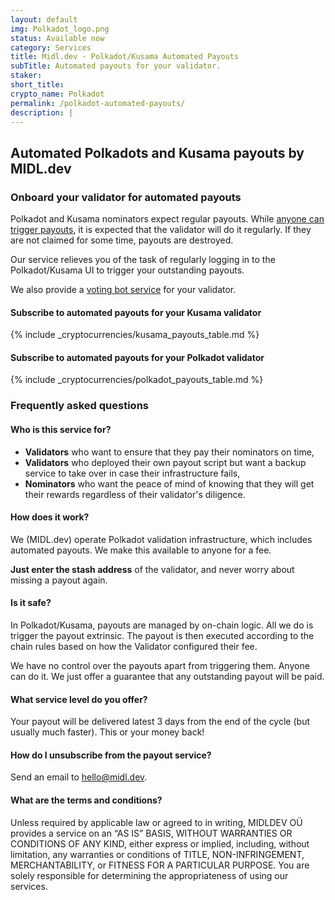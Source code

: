 ```yaml
---
layout: default
img: Polkadot_logo.png
status: Available now
category: Services
title: Midl.dev - Polkadot/Kusama Automated Payouts
subTitle: Automated payouts for your validator.
staker: 
short_title: 
crypto_name: Polkadot
permalink: /polkadot-automated-payouts/
description: | 
---
```


<h2>Automated Polkadots and Kusama payouts by MIDL.dev</h2>
<h3>Onboard your validator for automated payouts</h3>
<p>Polkadot and Kusama nominators expect regular payouts. While <a href="https://wiki.polkadot.network/docs/en/learn-simple-payouts" target="_blank">anyone can trigger payouts</a>, it is expected that the validator will do it regularly. If they are not claimed for some time, payouts are destroyed.</p>
<p>Our service relieves you of the task of regularly logging in to the Polkadot/Kusama UI to trigger your outstanding payouts.</p>
<p>We also provide a <a href="/polkadot-vote-bot">voting bot service</a> for your validator.</p>

<h4>Subscribe to automated payouts for your Kusama validator</h4>
{% include _cryptocurrencies/kusama_payouts_table.md %}
<h4>Subscribe to automated payouts for your Polkadot validator</h4>
{% include _cryptocurrencies/polkadot_payouts_table.md %}


<h3>Frequently asked questions</h3>
<h4>Who is this service for?</h4>
<ul><li><b>Validators</b> who want to ensure that they pay their nominators on time,</li>
<li><b>Validators</b> who deployed their own payout script but want a backup service to take over in case their infrastructure fails,</li>
<li><b>Nominators</b> who want the peace of mind of knowing that they will get their rewards regardless of their validator's diligence.</li>
</ul>
<h4>How does it work?</h4>
<p>We (MIDL.dev) operate Polkadot validation infrastructure, which includes automated payouts. We make this available to anyone for a fee.</p>
<p><b>Just enter the stash address</b> of the validator, and never worry about missing a payout again.</p>
<h4>Is it safe?</h4>
<p>In Polkadot/Kusama, payouts are managed by on-chain logic. All we do is trigger the payout extrinsic. The payout is then executed according to the chain rules based on how the Validator configured their fee.</p>
<p>We have no control over the payouts apart from triggering them. Anyone can do it. We just offer a guarantee that any outstanding payout will be paid.</p>
<h4>What service level do you offer?</h4>
<p>Your payout will be delivered latest 3 days from the end of the cycle (but usually much faster). This or your money back!</p>
<h4>How do I unsubscribe from the payout service?</h4>
<p>Send an email to <a href="mailto:hello@midl.dev">hello@midl.dev</a>.</p>
<h4>What are the terms and conditions?</h4>
<p>Unless required by applicable law or agreed to in writing, MIDLDEV OÜ provides a service on an “AS IS” BASIS, WITHOUT WARRANTIES OR CONDITIONS OF ANY KIND, either express or implied, including, without limitation, any warranties or conditions of TITLE, NON-INFRINGEMENT, MERCHANTABILITY, or FITNESS FOR A PARTICULAR PURPOSE. You are solely responsible for determining the appropriateness of using our services.</p>
